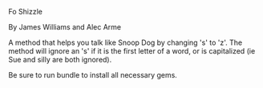 Fo Shizzle

By James Williams and Alec Arme

A method that helps you talk like Snoop Dog by changing 's' to 'z'. The method will ignore an 's' if it is the first letter of a word, or is capitalized (ie Sue and silly are both ignored).

Be sure to run bundle to install all necessary gems.
